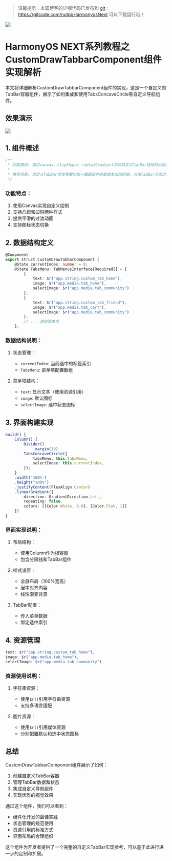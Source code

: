 > 温馨提示：本篇博客的详细代码已发布到 [git](https://gitcode.com/nutpi/HarmonyosNext) : https://gitcode.com/nutpi/HarmonyosNext 可以下载运行哦！

![](https://files.mdnice.com/user/47561/e7866215-2919-4450-90eb-21112b7974a1.png)
# HarmonyOS NEXT系列教程之 CustomDrawTabbarComponent组件实现解析

本文将详细解析CustomDrawTabbarComponent组件的实现，这是一个自定义的TabBar容器组件，展示了如何集成和使用TabsConcaveCircle等自定义导航组件。
## 效果演示

![](https://files.mdnice.com/user/47561/c2894823-0343-4de9-a551-e971b3e8daff.gif)
## 1. 组件概述

```typescript
/**
 * 功能描述: 通过canvas，clipShape，radialGradient实现自定义TabBar选择时凸起点交界处的圆滑过渡动效以及扩展了一个凹陷选择时不遮挡原本内容的功能。
 *
 * 推荐场景: 自定义TabBar页签需要实现一圈圆弧外轮廓或者凹陷轮廓，点击TabBar页签之后需要改变图标显示，并有平移滑动切换页签动效的场景。
 */
```

### 功能特点：
1. 使用Canvas实现自定义绘制
2. 支持凸起和凹陷两种样式
3. 提供平滑的过渡动画
4. 支持图标状态切换

## 2. 数据结构定义

```typescript
@Component
export struct CustomDrawTabbarComponent {
    @State currentIndex: number = 0;
    @State TabsMenu: TabMenusInterfaceIRequired[] = [
        {
            text: $r("app.string.custom_tab_home"),
            image: $r("app.media.tab_home"),
            selectImage: $r("app.media.tab_community")
        },
        {
            text: $r("app.string.custom_tab_friend"),
            image: $r("app.media.tab_cart"),
            selectImage: $r("app.media.tab_community")
        },
        // ... 其他菜单项
    ];
```

### 数据结构说明：
1. 状态管理：
   - `currentIndex`: 当前选中的标签索引
   - `TabsMenu`: 菜单项配置数组

2. 菜单项结构：
   - `text`: 显示文本（使用资源引用）
   - `image`: 默认图标
   - `selectImage`: 选中状态图标

## 3. 界面构建实现

```typescript
build() {
    Column() {
        Divider()
            .margin(30)
        TabsConcaveCircle({
            tabsMenu: this.TabsMenu,
            selectIndex: this.currentIndex,
        });
    }
    .width('100%')
    .height("100%")
    .justifyContent(FlexAlign.Center)
    .linearGradient({
        direction: GradientDirection.Left,
        repeating: false,
        colors: [[Color.White, 0.0], [Color.Pink, 1]]
    })
}
```

### 界面实现说明：
1. 布局结构：
   - 使用Column作为根容器
   - 包含分隔线和TabBar组件

2. 样式设置：
   - 全屏布局（100%宽高）
   - 居中对齐内容
   - 线性渐变背景

3. TabBar配置：
   - 传入菜单数据
   - 绑定选中索引

## 4. 资源管理

```typescript
text: $r("app.string.custom_tab_home"),
image: $r("app.media.tab_home"),
selectImage: $r("app.media.tab_community")
```

### 资源使用说明：
1. 字符串资源：
   - 使用`$r()`引用字符串资源
   - 支持多语言适配

2. 图片资源：
   - 使用`$r()`引用媒体资源
   - 分别配置默认和选中状态图标

## 总结

CustomDrawTabbarComponent组件展示了如何：
1. 创建自定义TabBar容器
2. 管理TabBar数据和状态
3. 集成自定义导航组件
4. 实现优雅的视觉效果

通过这个组件，我们可以看到：
- 组件化开发的最佳实践
- 状态管理的规范使用
- 资源引用的标准方式
- 界面布局的合理组织

这个组件为开发者提供了一个完整的自定义TabBar实现参考，可以基于此进行进一步的定制和扩展。
